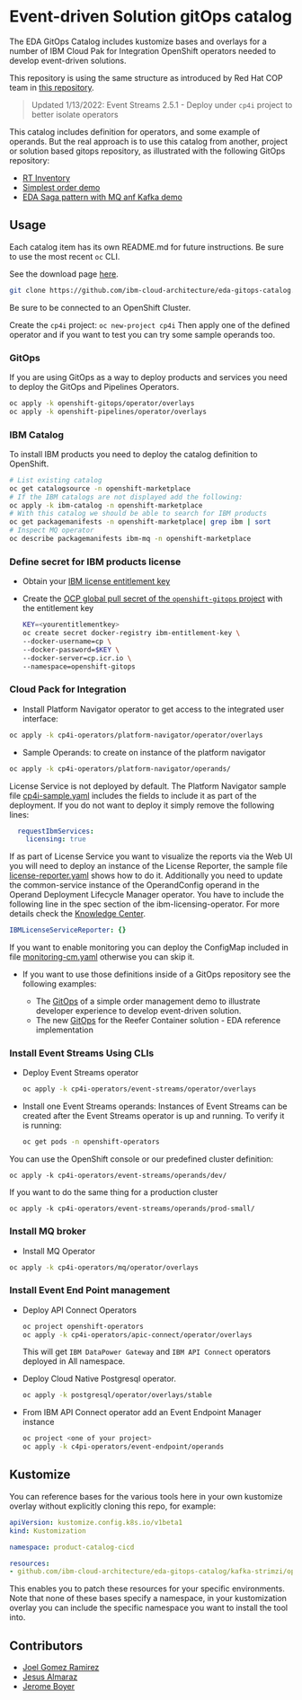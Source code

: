 # Event-driven Solution gitOps catalog

The EDA GitOps Catalog includes kustomize bases and overlays for a number of IBM Cloud Pak for Integration OpenShift operators needed
to develop event-driven solutions.

This repository is using the same structure as introduced by Red Hat COP team in [this repository](https://github.com/redhat-cop/gitops-catalog).

> Updated 1/13/2022: Event Streams 2.5.1 - Deploy under `cp4i` project to better isolate operators 

This catalog includes definition for operators, and some example of operands. But the real approach
is to use this catalog from another, project or solution based gitops repository, as illustrated
with the following GitOps repository:

* [RT Inventory](https://github.com/ibm-cloud-architecture/rt-inventory-gitops)
* [Simplest order demo](https://github.com/jbcodeforce/eda-demo-order-gitops)
* [EDA Saga pattern with MQ anf Kafka demo](https://github.com/ibm-cloud-architecture/eda-kc-gitops)

## Usage

Each catalog item has its own README.md for future instructions. Be sure to use the most recent `oc` CLI.

See the download page [here](https://mirror.openshift.com/pub/openshift-v4/x86_64/clients/ocp/stable/).

```sh
git clone https://github.com/ibm-cloud-architecture/eda-gitops-catalog.git
```

Be sure to be connected to an OpenShift Cluster.

Create the `cp4i` project: `oc new-project cp4i`
Then apply one of the defined operator and if you want to test you can try some sample operands too.

### GitOps

If you are using GitOps as a way to deploy products and services you need to deploy the GitOps and Pipelines Operators.

```sh
oc apply -k openshift-gitops/operator/overlays
oc apply -k openshift-pipelines/operator/overlays
```

### IBM Catalog

To install IBM products you need to deploy the catalog definition to OpenShift.

```sh
# List existing catalog
oc get catalogsource -n openshift-marketplace
# If the IBM catalogs are not displayed add the following:
oc apply -k ibm-catalog -n openshift-marketplace
# With this catalog we should be able to search for IBM products
oc get packagemanifests -n openshift-marketplace| grep ibm | sort
# Inspect MQ operator
oc describe packagemanifests ibm-mq -n openshift-marketplace
```

### Define secret for IBM products license

* Obtain your [IBM license entitlement key](https://github.com/IBM/cloudpak-gitops/blob/main/docs/install.md#obtain-an-entitlement-key)
* Create the [OCP global pull secret of the `openshift-gitops` project](https://github.com/IBM/cloudpak-gitops/blob/main/docs/install.md#update-the-ocp-global-pull-secret)
with the entitlement key

    ```sh
    KEY=<yourentitlementkey>
    oc create secret docker-registry ibm-entitlement-key \
    --docker-username=cp \
    --docker-password=$KEY \
    --docker-server=cp.icr.io \
    --namespace=openshift-gitops 
    ```

### Cloud Pack for Integration 

* Install Platform Navigator operator to get access to the integrated user interface:

```sh
oc apply -k cp4i-operators/platform-navigator/operator/overlays
```

* Sample Operands: to create on instance of the platform navigator

```sh
oc apply -k cp4i-operators/platform-navigator/operands/
```

License Service is not deployed by default. The Platform Navigator sample file [cp4i-sample.yaml](./cp4i-operators/platform-navigator/operands/cp4i-sample.yaml) 
includes the fields to include it as part of the deployment. 
If you do not want to deploy it simply remove the following lines:

```yaml
  requestIbmServices:
    licensing: true
```

If as part of License Service you want to visualize the reports via the Web UI you will need to deploy an instance of the License Reporter, 
the sample file [license-reporter.yaml](./cp4i-operators/platform-navigator/operands/license-reporter.yaml) shows how to do it. 
Additionally you need to update the common-service instance of the OperandConfig operand in the Operand Deployment Lifecycle Manager operator. 
You have to include the following line in the spec section of the ibm-licensing-operator. For more details check the [Knowledge Center](https://www.ibm.com/docs/en/cpfs?topic=reporter-deploying-license-service#lrcons).

  ```yaml
  IBMLicenseServiceReporter: {}
  ```

If you want to enable monitoring you can deploy the ConfigMap included in 
file [monitoring-cm.yaml](./cp4i-operators/platform-navigator/operands/monitoring-cm.yaml) otherwise you can skip it.

* If you want to use those definitions inside of a GitOps repository see the following
examples:

  * The [GitOps](https://github.com/jbcodeforce/eda-demo-order-gitops) of a simple order management demo to illustrate developer experience to develop event-driven solution.
  * The new [GitOps]() for the Reefer Container solution - EDA reference implementation

### Install Event Streams Using CLIs

* Deploy Event Streams operator

  ```sh
  oc apply -k cp4i-operators/event-streams/operator/overlays
  ```

* Install one Event Streams operands: Instances of Event Streams can be created after the Event Streams operator is up and running. 
To verify it is running:

  ```sh
  oc get pods -n openshift-operators
  ```

You can use the OpenShift console or our predefined cluster definition:

  ```shell
  oc apply -k cp4i-operators/event-streams/operands/dev/
  ```

  If you want to do the same thing for a production cluster

  ```shell
  oc apply -k cp4i-operators/event-streams/operands/prod-small/
  ```

### Install MQ broker

* Install MQ Operator

 ```sh
 oc apply -k cp4i-operators/mq/operator/overlays
 ```

### Install Event End Point management


* Deploy API Connect Operators

  ```sh
  oc project openshift-operators
  oc apply -k cp4i-operators/apic-connect/operator/overlays
  ```

  This will get `IBM DataPower Gateway` and `IBM API Connect` operators deployed in All namespace.

* Deploy Cloud Native Postgresql operator.

  ```sh
  oc apply -k postgresql/operator/overlays/stable
  ```

* From IBM API Connect operator add an Event Endpoint Manager instance

  ```sh
  oc project <one of your project>
  oc apply -k c4pi-operators/event-endpoint/operands
  ```

## Kustomize

You can reference bases for the various tools here in your own kustomize overlay without 
explicitly cloning this repo, for example:

```yaml
apiVersion: kustomize.config.k8s.io/v1beta1
kind: Kustomization

namespace: product-catalog-cicd

resources:
- github.com/ibm-cloud-architecture/eda-gitops-catalog/kafka-strimzi/operator/base/?ref=main
```

This enables you to patch these resources for your specific environments. 
Note that none of these bases specify a namespace, in your kustomization overlay 
you can include the specific namespace you want to install the tool into.

## Contributors

* [Joel Gomez Ramirez](https://www.linkedin.com/in/jgomezr/)
* [Jesus Almaraz](https://www.linkedin.com/in/jesus-almaraz-hernandez/)
* [Jerome Boyer](https://www.linkedin.com/in/jeromeboyer/)